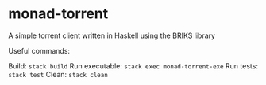 # monad-torrent

A simple torrent client written in Haskell using the BRIKS library

Useful commands:

Build: `stack build`
Run executable: `stack exec monad-torrent-exe`
Run tests: `stack test`
Clean: `stack clean`